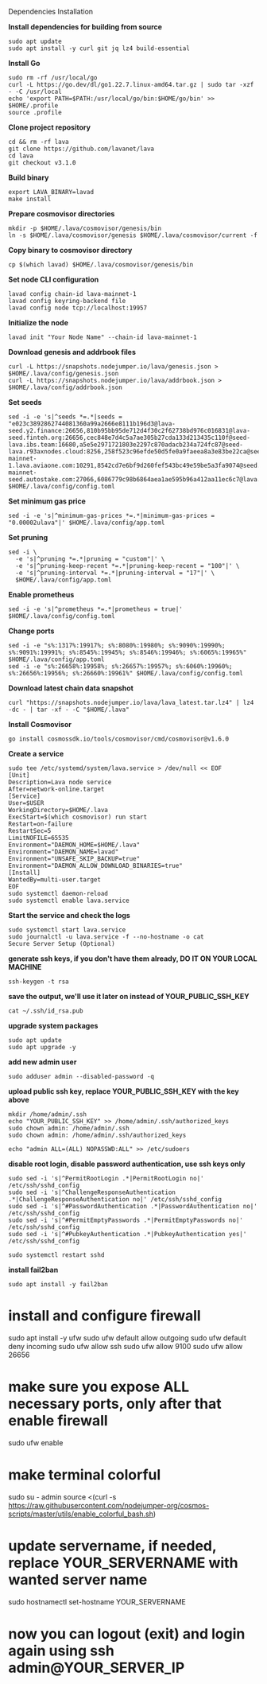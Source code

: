 Dependencies Installation

**Install dependencies for building from source**
```
sudo apt update
sudo apt install -y curl git jq lz4 build-essential
```

**Install Go**
```
sudo rm -rf /usr/local/go
curl -L https://go.dev/dl/go1.22.7.linux-amd64.tar.gz | sudo tar -xzf - -C /usr/local
echo 'export PATH=$PATH:/usr/local/go/bin:$HOME/go/bin' >> $HOME/.profile
source .profile
```

**Clone project repository**
```
cd && rm -rf lava
git clone https://github.com/lavanet/lava
cd lava
git checkout v3.1.0
```

**Build binary**
```
export LAVA_BINARY=lavad
make install
```

**Prepare cosmovisor directories**
```
mkdir -p $HOME/.lava/cosmovisor/genesis/bin
ln -s $HOME/.lava/cosmovisor/genesis $HOME/.lava/cosmovisor/current -f
```

**Copy binary to cosmovisor directory**
```
cp $(which lavad) $HOME/.lava/cosmovisor/genesis/bin
```
**Set node CLI configuration**
```
lavad config chain-id lava-mainnet-1
lavad config keyring-backend file
lavad config node tcp://localhost:19957
```

**Initialize the node**
```
lavad init "Your Node Name" --chain-id lava-mainnet-1
```

**Download genesis and addrbook files**
```
curl -L https://snapshots.nodejumper.io/lava/genesis.json > $HOME/.lava/config/genesis.json
curl -L https://snapshots.nodejumper.io/lava/addrbook.json > $HOME/.lava/config/addrbook.json
```

**Set seeds**
```
sed -i -e 's|^seeds *=.*|seeds = "e023c3892862744081360a99a2666e8111b196d3@lava-seed.y2.finance:26656,810b95bb95de712d4f30c2f62738bd976c016831@lava-seed.finteh.org:26656,cec848e7d4c5a7ae305b27cda133d213435c110f@seed-lava.ibs.team:16680,a5e5e2971721803e2297c870adacb234a724fc87@seed-lava.r93axnodes.cloud:8256,258f523c96efde50d5fe0a9faeea8a3e83be22ca@seed.lava-mainnet-1.lava.aviaone.com:10291,8542cd7e6bf9d260fef543bc49e59be5a3fa9074@seed.publicnode.com:26656,b9dfd3f222e65ae605efc29dc9e3faecdc3b71d0@lava.seed.stavr.tech:197,b85358e035343a3b15e77e1102857dcdaf70053b@seeds.bluestake.net:29956,ebc272824924ea1a27ea3183dd0b9ba713494f83@lava-mainnet-seed.autostake.com:27066,6086779c98b6864aea1ae595b96a412aa11ec6c7@lava.seed.stakevillage.net:17760"|' $HOME/.lava/config/config.toml
```

**Set minimum gas price**
```
sed -i -e 's|^minimum-gas-prices *=.*|minimum-gas-prices = "0.00002ulava"|' $HOME/.lava/config/app.toml
```

**Set pruning**
```
sed -i \
  -e 's|^pruning *=.*|pruning = "custom"|' \
  -e 's|^pruning-keep-recent *=.*|pruning-keep-recent = "100"|' \
  -e 's|^pruning-interval *=.*|pruning-interval = "17"|' \
  $HOME/.lava/config/app.toml
```
**Enable prometheus**
```
sed -i -e 's|^prometheus *=.*|prometheus = true|' $HOME/.lava/config/config.toml
```

**Change ports**
```
sed -i -e "s%:1317%:19917%; s%:8080%:19980%; s%:9090%:19990%; s%:9091%:19991%; s%:8545%:19945%; s%:8546%:19946%; s%:6065%:19965%" $HOME/.lava/config/app.toml
sed -i -e "s%:26658%:19958%; s%:26657%:19957%; s%:6060%:19960%; s%:26656%:19956%; s%:26660%:19961%" $HOME/.lava/config/config.toml
```

**Download latest chain data snapshot**
```
curl "https://snapshots.nodejumper.io/lava/lava_latest.tar.lz4" | lz4 -dc - | tar -xf - -C "$HOME/.lava"
```

**Install Cosmovisor**
```
go install cosmossdk.io/tools/cosmovisor/cmd/cosmovisor@v1.6.0
```

**Create a service**
```
sudo tee /etc/systemd/system/lava.service > /dev/null << EOF
[Unit]
Description=Lava node service
After=network-online.target
[Service]
User=$USER
WorkingDirectory=$HOME/.lava
ExecStart=$(which cosmovisor) run start
Restart=on-failure
RestartSec=5
LimitNOFILE=65535
Environment="DAEMON_HOME=$HOME/.lava"
Environment="DAEMON_NAME=lavad"
Environment="UNSAFE_SKIP_BACKUP=true"
Environment="DAEMON_ALLOW_DOWNLOAD_BINARIES=true"
[Install]
WantedBy=multi-user.target
EOF
sudo systemctl daemon-reload
sudo systemctl enable lava.service
```

**Start the service and check the logs**
```
sudo systemctl start lava.service
sudo journalctl -u lava.service -f --no-hostname -o cat
Secure Server Setup (Optional)
```

**generate ssh keys, if you don't have them already, DO IT ON YOUR LOCAL MACHINE**
```
ssh-keygen -t rsa
```

**save the output, we'll use it later on instead of YOUR_PUBLIC_SSH_KEY**
```
cat ~/.ssh/id_rsa.pub
```

**upgrade system packages**
```
sudo apt update
sudo apt upgrade -y
```

**add new admin user**
```
sudo adduser admin --disabled-password -q
```

**upload public ssh key, replace YOUR_PUBLIC_SSH_KEY with the key above**
```
mkdir /home/admin/.ssh
echo "YOUR_PUBLIC_SSH_KEY" >> /home/admin/.ssh/authorized_keys
sudo chown admin: /home/admin/.ssh
sudo chown admin: /home/admin/.ssh/authorized_keys

echo "admin ALL=(ALL) NOPASSWD:ALL" >> /etc/sudoers
```

**disable root login, disable password authentication, use ssh keys only**
```
sudo sed -i 's|^PermitRootLogin .*|PermitRootLogin no|' /etc/ssh/sshd_config
sudo sed -i 's|^ChallengeResponseAuthentication .*|ChallengeResponseAuthentication no|' /etc/ssh/sshd_config
sudo sed -i 's|^#PasswordAuthentication .*|PasswordAuthentication no|' /etc/ssh/sshd_config
sudo sed -i 's|^#PermitEmptyPasswords .*|PermitEmptyPasswords no|' /etc/ssh/sshd_config
sudo sed -i 's|^#PubkeyAuthentication .*|PubkeyAuthentication yes|' /etc/ssh/sshd_config

sudo systemctl restart sshd
```

**install fail2ban**
```
sudo apt install -y fail2ban
```

# install and configure firewall
sudo apt install -y ufw
sudo ufw default allow outgoing
sudo ufw default deny incoming
sudo ufw allow ssh
sudo ufw allow 9100
sudo ufw allow 26656

# make sure you expose ALL necessary ports, only after that enable firewall
sudo ufw enable

# make terminal colorful
sudo su - admin
source <(curl -s https://raw.githubusercontent.com/nodejumper-org/cosmos-scripts/master/utils/enable_colorful_bash.sh)

# update servername, if needed, replace YOUR_SERVERNAME with wanted server name
sudo hostnamectl set-hostname YOUR_SERVERNAME

# now you can logout (exit) and login again using ssh admin@YOUR_SERVER_IP
